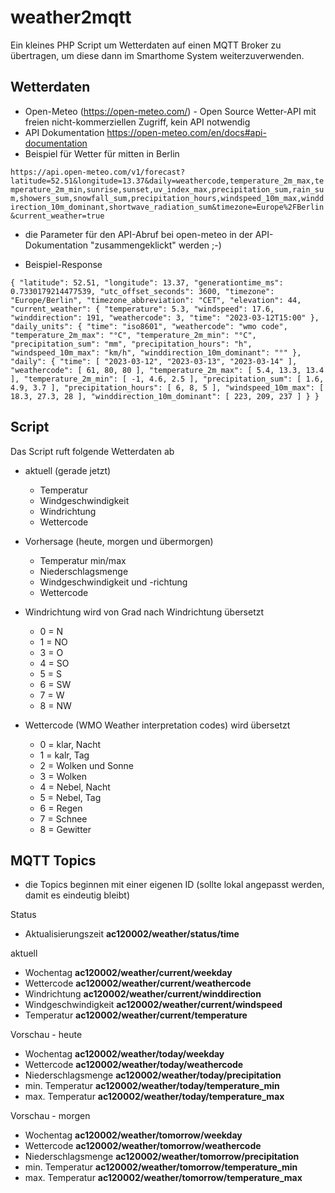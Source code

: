 # weather2mqtt
Ein kleines PHP Script um Wetterdaten auf einen MQTT Broker zu übertragen, um diese dann im Smarthome System weiterzuverwenden.

## Wetterdaten 

* Open-Meteo (https://open-meteo.com/) - Open Source Wetter-API mit freien nicht-kommerziellen Zugriff, kein API notwendig
* API Dokumentation https://open-meteo.com/en/docs#api-documentation
* Beispiel für Wetter für mitten in Berlin 

`https://api.open-meteo.com/v1/forecast?latitude=52.51&longitude=13.37&daily=weathercode,temperature_2m_max,temperature_2m_min,sunrise,sunset,uv_index_max,precipitation_sum,rain_sum,showers_sum,snowfall_sum,precipitation_hours,windspeed_10m_max,winddirection_10m_dominant,shortwave_radiation_sum&timezone=Europe%2FBerlin&current_weather=true` 

* die Parameter für den API-Abruf bei open-meteo in der API-Dokumentation "zusammengeklickt" werden ;-)

* Beispiel-Response

`{
  "latitude": 52.51,
  "longitude": 13.37,
  "generationtime_ms": 0.7330179214477539,
  "utc_offset_seconds": 3600,
  "timezone": "Europe/Berlin",
  "timezone_abbreviation": "CET",
  "elevation": 44,
  "current_weather": {
    "temperature": 5.3,
    "windspeed": 17.6,
    "winddirection": 191,
    "weathercode": 3,
    "time": "2023-03-12T15:00"
  },
  "daily_units": {
    "time": "iso8601",
    "weathercode": "wmo code",
    "temperature_2m_max": "°C",
    "temperature_2m_min": "°C",
    "precipitation_sum": "mm",
    "precipitation_hours": "h",
    "windspeed_10m_max": "km/h",
    "winddirection_10m_dominant": "°"
  },
  "daily": {
    "time": [
      "2023-03-12",
      "2023-03-13",
      "2023-03-14"
    ],
    "weathercode": [
      61,
      80,
      80
    ],
    "temperature_2m_max": [
      5.4,
      13.3,
      13.4
    ],
    "temperature_2m_min": [
      -1,
      4.6,
      2.5
    ],
    "precipitation_sum": [
      1.6,
      4.9,
      3.7
    ],
    "precipitation_hours": [
      6,
      8,
      5
    ],
    "windspeed_10m_max": [
      18.3,
      27.3,
      28
    ],
    "winddirection_10m_dominant": [
      223,
      209,
      237
    ]
  }
}
`
## Script

Das Script ruft folgende Wetterdaten ab

* aktuell (gerade jetzt)
  * Temperatur
  * Windgeschwindigkeit
  * Windrichtung
  * Wettercode
 
* Vorhersage (heute, morgen und übermorgen)
  * Temperatur min/max
  * Niederschlagsmenge
  * Windgeschwindigkeit und -richtung
  * Wettercode
 
* Windrichtung wird von Grad nach Windrichtung übersetzt
  * 0 = N
  * 1 = NO
  * 3 = O
  * 4 = SO
  * 5 = S
  * 6 = SW
  * 7 = W
  * 8 = NW
* Wettercode (WMO Weather interpretation codes) wird übersetzt
  * 0 = klar, Nacht
  * 1 = kalr, Tag
  * 2 = Wolken und Sonne
  * 3 = Wolken
  * 4 = Nebel, Nacht
  * 5 = Nebel, Tag
  * 6 = Regen
  * 7 = Schnee
  * 8 = Gewitter

## MQTT Topics

* die Topics beginnen mit einer eigenen ID (sollte lokal angepasst werden, damit es eindeutig bleibt)

Status

* Aktualisierungszeit __ac120002/weather/status/time__

aktuell

* Wochentag __ac120002/weather/current/weekday__
* Wettercode __ac120002/weather/current/weathercode__
* Windrichtung __ac120002/weather/current/winddirection__
* Windgeschwindigkeit __ac120002/weather/current/windspeed__
* Temperatur __ac120002/weather/current/temperature__

Vorschau - heute 

* Wochentag __ac120002/weather/today/weekday__
* Wettercode __ac120002/weather/today/weathercode__
* Niederschlagsmenge __ac120002/weather/today/precipitation__
* min. Temperatur __ac120002/weather/today/temperature_min__
* max. Temperatur __ac120002/weather/today/temperature_max__

Vorschau - morgen 

* Wochentag __ac120002/weather/tomorrow/weekday__
* Wettercode __ac120002/weather/tomorrow/weathercode__
* Niederschlagsmenge __ac120002/weather/tomorrow/precipitation__
* min. Temperatur __ac120002/weather/tomorrow/temperature_min__
* max. Temperatur __ac120002/weather/tomorrow/temperature_max__


 





